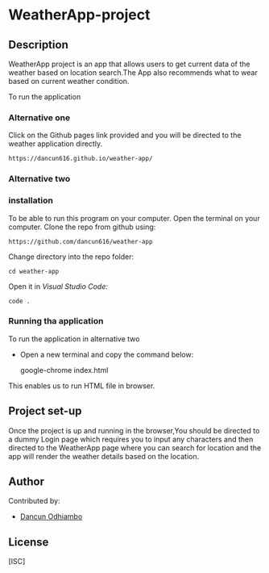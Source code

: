 # WeatherApp-project
## Description
WeatherApp project is an app that allows users to get current data of the weather based on location search.The App also recommends what to wear based on current weather condition.

To run the application
### Alternative one 
Click on the Github pages link provided and you will be directed to the weather application directly.

    https://dancun616.github.io/weather-app/

### Alternative two
### installation
To be able to run this program on your computer.
Open the terminal on your computer.
Clone the repo from github using:

    https://github.com/dancun616/weather-app

Change directory into the repo folder:

    cd weather-app

Open it in *Visual Studio Code:*

    code .

### Running tha application
To run the application in alternative two 

 - Open a new terminal and copy the command below:

     google-chrome index.html 

This enables us to run HTML file in browser.
## Project set-up
Once the project is up and running in the browser,You should be directed to a dummy Login page which requires you to input any characters and then directed to the WeatherApp page where you can search for location and the app will render the weather details based on the location.


## Author
Contributed by:
- [Dancun Odhiambo](https://www.github.com/dancun616)

## License

[ISC]
